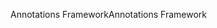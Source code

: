 <span data-ttu-id="d7676-101">Annotations Framework</span><span class="sxs-lookup"><span data-stu-id="d7676-101">Annotations Framework</span></span>
